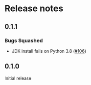 # Release notes

<!-- do not remove -->

## 0.1.1


### Bugs Squashed

- JDK install fails on Python 3.8 ([#106](https://github.com/airtai/fastkafka/issues/106))



## 0.1.0

Initial release
